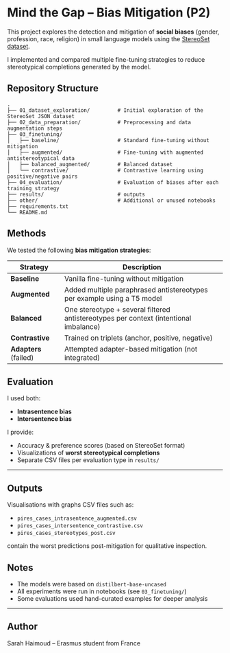 # Mind the Gap – Bias Mitigation (P2)

This project explores the detection and mitigation of **social biases** (gender, profession, race, religion) in small language models using the [StereoSet dataset](https://github.com/moinnadeem/stereoset).

I implemented and compared multiple fine-tuning strategies to reduce stereotypical completions generated by the model.


## Repository Structure


```
.
├── 01_dataset_exploration/         # Initial exploration of the StereoSet JSON dataset
├── 02_data_preparation/            # Preprocessing and data augmentation steps
├── 03_finetuning/
│   ├── baseline/                   # Standard fine-tuning without mitigation
│   ├── augmented/                  # Fine-tuning with augmented antistereotypical data
│   ├── balanced_augmented/         # Balanced dataset 
│   └── contrastive/                # Contrastive learning using positive/negative pairs
├── 04_evaluation/                  # Evaluation of biases after each training strategy
├── results/                        # outputs
├── other/                          # Additional or unused notebooks
├── requirements.txt
└── README.md
```

## Methods

We tested the following **bias mitigation strategies**:

| Strategy              | Description                                                                 |
| --------------------- | --------------------------------------------------------------------------- |
| **Baseline**          | Vanilla fine-tuning without mitigation                                      |
| **Augmented**         | Added multiple paraphrased antistereotypes per example using a T5 model     |
| **Balanced**          | One stereotype + several filtered antistereotypes per context (intentional imbalance) |
| **Contrastive**       | Trained on triplets (anchor, positive, negative)                            |
| **Adapters** (failed) | Attempted adapter-based mitigation (not integrated)                         |



## Evaluation

I used both:

* **Intrasentence bias** 
* **Intersentence bias** 

I provide:

* Accuracy & preference scores (based on StereoSet format)
* Visualizations of **worst stereotypical completions**
* Separate CSV files per evaluation type in `results/`

---

## Outputs

Visualisations with graphs
CSV files such as:

* `pires_cases_intrasentence_augmented.csv`
* `pires_cases_intersentence_contrastive.csv`
* `pires_cases_stereotypes_post.csv`

contain the worst predictions post-mitigation for qualitative inspection.


## Notes

* The models were based on `distilbert-base-uncased`
* All experiments were run in notebooks (see `03_finetuning/`)
* Some evaluations used hand-curated examples for deeper analysis

---

## Author

Sarah Haimoud – Erasmus student from France
